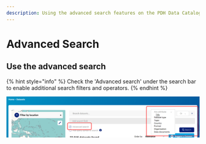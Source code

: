 ```yaml
---
description: Using the advanced search features on the PDH Data Catalogue.
---
```


# Advanced Search

## Use the advanced search

{% hint style="info" %}
Check the 'Advanced search' under the search bar to enable additional search filters and operators.
{% endhint %}

![Enabling advanced search to access additional search filters and operators.](<../../.gitbook/assets/image (89).png>)

